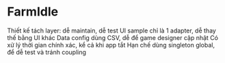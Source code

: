 # FarmIdle
Thiết kế tách layer: dễ maintain, dễ test
UI sample chỉ là 1 adapter, dễ thay thế bằng UI khác
Data config dùng CSV, dễ để game designer cập nhật
Có xử lý thời gian chính xác, kể cả khi app tắt
Hạn chế dùng singleton global, để dễ test và tránh coupling
